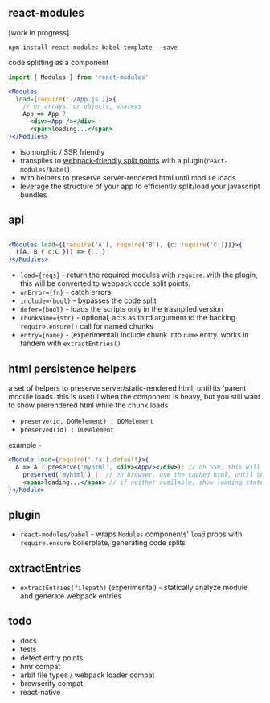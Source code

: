 react-modules
---

[work in progress]

`npm install react-modules babel-template --save`

code splitting as a component

```jsx
import { Modules } from 'react-modules'

<Modules   
  load={require('./App.js')}>{ 
    // or arrays, or objects, whatevs
    App => App ? 
      <div><App /></div> : 
      <span>loading...</span>
}</Modules>
```

- isomorphic / SSR friendly
- transpiles to [webpack-friendly split points](https://webpack.github.io/docs/code-splitting.html) with a plugin(`react-modules/babel`)
- with helpers to preserve server-rendered html until module loads
- leverage the structure of your app to efficiently split/load your javascript bundles 


api
---

## <Modules>
```jsx
<Modules load={[require('A'), require('B'), {c: require('C')}]}>{
  ([A, B { c:C }]) => {...}
}</Modules>
```

  - `load={reqs}` - return the required modules with `require`. with the plugin, this will be converted to webpack code split points.
  - `onError={fn}` - catch errors
  - `include={bool}` - bypasses the code split
  - `defer={bool}` - loads the scripts only in the trasnpiled version
  - `chunkName={str}` - optional, acts as third argument to the backing `require.ensure()` call for named chunks 
  - `entry={name}` - (experimental) include chunk into `name` entry. works in tandem with `extractEntries()`


## html persistence helpers

a set of helpers to preserve server/static-rendered html, until its 'parent' module loads.
this is useful when the component is heavy, but you still want to show prerendered html while the chunk loads 

- `preserve(id, DOMelement) : DOMelement`
- `preserved(id) : DOMelement`

example - 
```jsx
<Module load={require('./a').default}>{
  A => A ? preserve('myhtml', <div><App/></div>): // on SSR, this will generate html
    preserved('myhtml') || // on browser, use the cached html, until the module loads up
    <span>loading...</span> // if neither available, show loading state
}</Module>
```

## plugin 

- `react-modules/babel` - wraps `Modules` components' `load` props with `require.ensure` boilerplate, generating code splits

## extractEntries

- `extractEntries(filepath)` (experimental) - statically analyze module and generate webpack entries 

todo
---

- docs
- tests
- detect entry points
- hmr compat
- arbit file types / webpack loader compat
- browserify compat
- react-native
